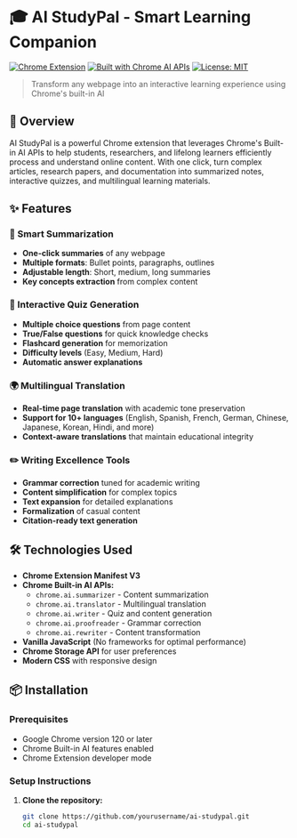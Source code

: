 # 🎓 AI StudyPal - Smart Learning Companion

[![Chrome Extension](https://img.shields.io/badge/Chrome-Extension-yellow.svg)](https://chrome.google.com/webstore)
[![Built with Chrome AI APIs](https://img.shields.io/badge/Built%20with-Chrome%20AI%20APIs-blue.svg)](https://developer.chrome.com/docs/ai/)
[![License: MIT](https://img.shields.io/badge/License-MIT-green.svg)](LICENSE)

> Transform any webpage into an interactive learning experience using Chrome's built-in AI

## 🚀 Overview

AI StudyPal is a powerful Chrome extension that leverages Chrome's Built-in AI APIs to help students, researchers, and lifelong learners efficiently process and understand online content. With one click, turn complex articles, research papers, and documentation into summarized notes, interactive quizzes, and multilingual learning materials.

## ✨ Features

### 🧠 Smart Summarization
- **One-click summaries** of any webpage
- **Multiple formats**: Bullet points, paragraphs, outlines
- **Adjustable length**: Short, medium, long summaries
- **Key concepts extraction** from complex content

### 🎯 Interactive Quiz Generation
- **Multiple choice questions** from page content
- **True/False questions** for quick knowledge checks
- **Flashcard generation** for memorization
- **Difficulty levels** (Easy, Medium, Hard)
- **Automatic answer explanations**

### 🌍 Multilingual Translation
- **Real-time page translation** with academic tone preservation
- **Support for 10+ languages** (English, Spanish, French, German, Chinese, Japanese, Korean, Hindi, and more)
- **Context-aware translations** that maintain educational integrity

### ✏️ Writing Excellence Tools
- **Grammar correction** tuned for academic writing
- **Content simplification** for complex topics
- **Text expansion** for detailed explanations
- **Formalization** of casual content
- **Citation-ready text generation**

## 🛠 Technologies Used

- **Chrome Extension Manifest V3**
- **Chrome Built-in AI APIs:**
  - `chrome.ai.summarizer` - Content summarization
  - `chrome.ai.translator` - Multilingual translation
  - `chrome.ai.writer` - Quiz and content generation
  - `chrome.ai.proofreader` - Grammar correction
  - `chrome.ai.rewriter` - Content transformation
- **Vanilla JavaScript** (No frameworks for optimal performance)
- **Chrome Storage API** for user preferences
- **Modern CSS** with responsive design

## 📦 Installation

### Prerequisites
- Google Chrome version 120 or later
- Chrome Built-in AI features enabled
- Chrome Extension developer mode

### Setup Instructions

1. **Clone the repository:**
   ```bash
   git clone https://github.com/yourusername/ai-studypal.git
   cd ai-studypal
